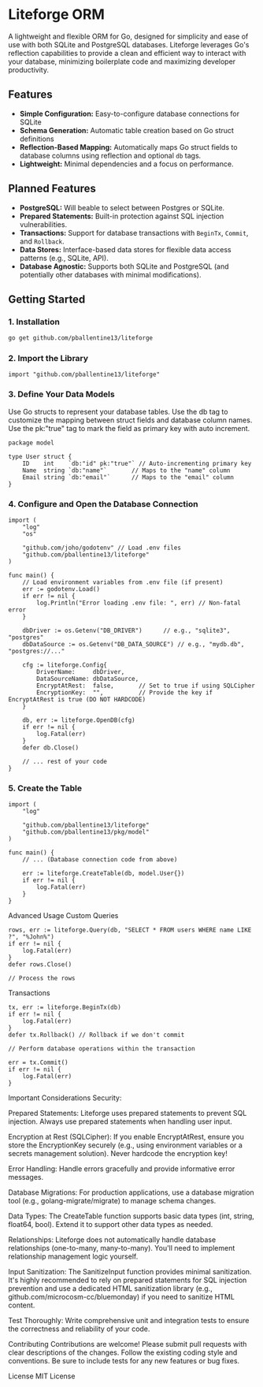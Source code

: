 # Liteforge ORM

A lightweight and flexible ORM for Go, designed for simplicity and ease of use with both SQLite and PostgreSQL databases. Liteforge leverages Go's reflection capabilities to provide a clean and efficient way to interact with your database, minimizing boilerplate code and maximizing developer productivity.

## Features

*   **Simple Configuration:** Easy-to-configure database connections for SQLite
*   **Schema Generation:** Automatic table creation based on Go struct definitions
*   **Reflection-Based Mapping:** Automatically maps Go struct fields to database columns using reflection and optional `db` tags.
*   **Lightweight:** Minimal dependencies and a focus on performance.

## Planned Features
*   **PostgreSQL:** Will beable to select between Postgres or SQLite. 
*   **Prepared Statements:** Built-in protection against SQL injection vulnerabilities.
*   **Transactions:** Support for database transactions with `BeginTx`, `Commit`, and `Rollback`.
*   **Data Stores:** Interface-based data stores for flexible data access patterns (e.g., SQLite, API).
*   **Database Agnostic:** Supports both SQLite and PostgreSQL (and potentially other databases with minimal modifications).

## Getting Started

### 1. Installation

```bash
go get github.com/pballentine13/liteforge
```
### 2. Import the Library
```
import "github.com/pballentine13/liteforge" 
```

### 3. Define Your Data Models
Use Go structs to represent your database tables. Use the db tag to customize the mapping between struct fields and database column names. Use the pk:"true" tag to mark the field as primary key with auto increment.
```
package model

type User struct {
    ID    int    `db:"id" pk:"true"` // Auto-incrementing primary key
    Name  string `db:"name"`       // Maps to the "name" column
    Email string `db:"email"`      // Maps to the "email" column
}
```

### 4. Configure and Open the Database Connection
```
import (
	"log"
	"os"

	"github.com/joho/godotenv" // Load .env files
	"github.com/pballentine13/liteforge"  
)

func main() {
	// Load environment variables from .env file (if present)
	err := godotenv.Load()
	if err != nil {
		log.Println("Error loading .env file: ", err) // Non-fatal error
	}

	dbDriver := os.Getenv("DB_DRIVER")      // e.g., "sqlite3", "postgres"
	dbDataSource := os.Getenv("DB_DATA_SOURCE") // e.g., "mydb.db", "postgres://..."

	cfg := liteforge.Config{
		DriverName:     dbDriver,
		DataSourceName: dbDataSource,
		EncryptAtRest:  false,       // Set to true if using SQLCipher
		EncryptionKey:  "",          // Provide the key if EncryptAtRest is true (DO NOT HARDCODE)
	}

	db, err := liteforge.OpenDB(cfg)
	if err != nil {
		log.Fatal(err)
	}
	defer db.Close()

	// ... rest of your code
}
```

### 5. Create the Table
```
import (
	"log"

	"github.com/pballentine13/liteforge"  
    "github.com/pballentine13/pkg/model"
)

func main() {
	// ... (Database connection code from above)

	err := liteforge.CreateTable(db, model.User{})
	if err != nil {
		log.Fatal(err)
	}
}
```
Advanced Usage
Custom Queries
```
rows, err := liteforge.Query(db, "SELECT * FROM users WHERE name LIKE ?", "%John%")
if err != nil {
    log.Fatal(err)
}
defer rows.Close()

// Process the rows
```

Transactions
```
tx, err := liteforge.BeginTx(db)
if err != nil {
    log.Fatal(err)
}
defer tx.Rollback() // Rollback if we don't commit

// Perform database operations within the transaction

err = tx.Commit()
if err != nil {
    log.Fatal(err)
}
```

Important Considerations
Security:

Prepared Statements: Liteforge uses prepared statements to prevent SQL injection. Always use prepared statements when handling user input.

Encryption at Rest (SQLCipher): If you enable EncryptAtRest, ensure you store the EncryptionKey securely (e.g., using environment variables or a secrets management solution). Never hardcode the encryption key!

Error Handling: Handle errors gracefully and provide informative error messages.

Database Migrations: For production applications, use a database migration tool (e.g., golang-migrate/migrate) to manage schema changes.

Data Types: The CreateTable function supports basic data types (int, string, float64, bool). Extend it to support other data types as needed.

Relationships: Liteforge does not automatically handle database relationships (one-to-many, many-to-many). You'll need to implement relationship management logic yourself.

Input Sanitization: The SanitizeInput function provides minimal sanitization. It's highly recommended to rely on prepared statements for SQL injection prevention and use a dedicated HTML sanitization library (e.g., github.com/microcosm-cc/bluemonday) if you need to sanitize HTML content.

Test Thoroughly: Write comprehensive unit and integration tests to ensure the correctness and reliability of your code.

Contributing
Contributions are welcome! Please submit pull requests with clear descriptions of the changes. Follow the existing coding style and conventions. Be sure to include tests for any new features or bug fixes.

License
MIT License
